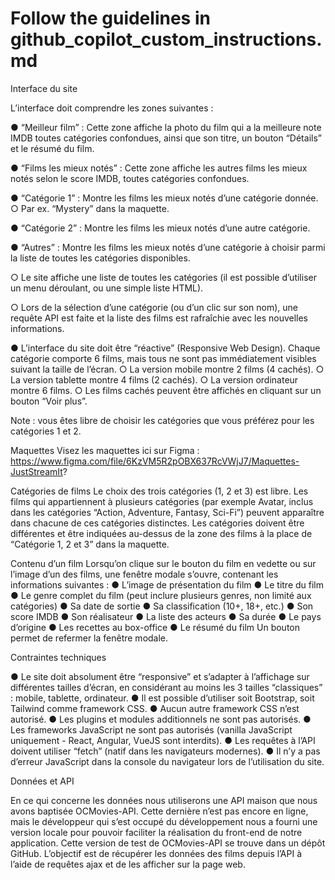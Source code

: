 # Follow the guidelines in github_copilot_custom_instructions.md

Interface du site

L’interface doit comprendre les zones suivantes :

● “Meilleur film” : Cette zone affiche la photo du film qui a la meilleure note
IMDB toutes catégories confondues, ainsi que son titre, un bouton
“Détails” et le résumé du film.

● “Films les mieux notés” : Cette zone affiche les autres films les mieux
notés selon le score IMDB, toutes catégories confondues.

● “Catégorie 1” : Montre les films les mieux notés d’une catégorie donnée.
○ Par ex. “Mystery” dans la maquette.

● “Catégorie 2” : Montre les films les mieux notés d’une autre catégorie.

● “Autres” : Montre les films les mieux notés d’une catégorie à choisir parmi
la liste de toutes les catégories disponibles.

○ Le site affiche une liste de toutes les catégories (il est possible
d’utiliser un menu déroulant, ou une simple liste HTML).

○ Lors de la sélection d’une catégorie (ou d’un clic sur son nom), une
requête API est faite et la liste des films est rafraîchie avec les
nouvelles informations.

● L’interface du site doit être “réactive” (Responsive Web Design). Chaque
catégorie comporte 6 films, mais tous ne sont pas immédiatement
visibles suivant la taille de l’écran.
○ La version mobile montre 2 films (4 cachés).
○ La version tablette montre 4 films (2 cachés).
○ La version ordinateur montre 6 films.
○ Les films cachés peuvent être affichés en cliquant sur un bouton
“Voir plus”.

Note : vous êtes libre de choisir les catégories que vous préférez pour les
catégories 1 et 2.

Maquettes
Visez les maquettes ici sur Figma : https://www.figma.com/file/6KzVM5R2pOBX637RcVWjJ7/Maquettes-JustStreamIt?

Catégories de films
Le choix des trois catégories (1, 2 et 3) est libre. Les films qui appartiennent à
plusieurs catégories (par exemple Avatar, inclus dans les catégories “Action,
Adventure, Fantasy, Sci-Fi”) peuvent apparaître dans chacune de ces
catégories distinctes.
Les catégories doivent être différentes et être indiquées au-dessus de la zone
des films à la place de “Catégorie 1, 2 et 3” dans la maquette.

Contenu d’un film
Lorsqu’on clique sur le bouton du film en vedette ou sur l’image d’un des films,
une fenêtre modale s’ouvre, contenant les informations suivantes :
● L’image de présentation du film
● Le titre du film
● Le genre complet du film (peut inclure plusieurs genres, non limité aux
catégories)
● Sa date de sortie
● Sa classification (10+, 18+, etc.)
● Son score IMDB
● Son réalisateur
● La liste des acteurs
● Sa durée
● Le pays d’origine
● Les recettes au box-office
● Le résumé du film
Un bouton permet de refermer la fenêtre modale.


Contraintes techniques

● Le site doit absolument être “responsive” et s’adapter à l’affichage sur
différentes tailles d’écran, en considérant au moins les 3 tailles
“classiques” : mobile, tablette, ordinateur.
● Il est possible d’utiliser soit Bootstrap, soit Tailwind comme framework
CSS.
● Aucun autre framework CSS n’est autorisé.
● Les plugins et modules additionnels ne sont pas autorisés.
● Les frameworks JavaScript ne sont pas autorisés (vanilla JavaScript
uniquement - React, Angular, VueJS sont interdits).
● Les requêtes à l’API doivent utiliser “fetch” (natif dans les navigateurs
modernes).
● Il n’y a pas d’erreur JavaScript dans la console du navigateur lors de
l’utilisation du site.


Données et API

En ce qui concerne les données nous utiliserons une API maison que nous
avons baptisée OCMovies-API. Cette dernière n’est pas encore en ligne, mais le
développeur qui s’est occupé du développement nous a fourni une version
locale pour pouvoir faciliter la réalisation du front-end de notre application.
Cette version de test de OCMovies-API se trouve dans un dépôt GitHub.
L’objectif est de récupérer les données des films depuis l’API à l’aide de
requêtes ajax et de les afficher sur la page web.